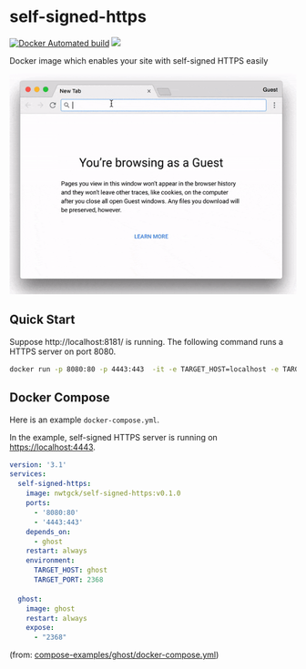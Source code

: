 # self-signed-https
[![Docker Automated build](https://img.shields.io/docker/automated/nwtgck/self-signed-https.svg)](https://hub.docker.com/r/nwtgck/self-signed-https/) [![](https://images.microbadger.com/badges/image/nwtgck/self-signed-https.svg)](https://microbadger.com/images/nwtgck/self-signed-https "Get your own image badge on microbadger.com")

Docker image which enables your site with self-signed HTTPS easily

![Ghost Self-signed HTTPS Docker](demo_images/ghost.gif)

## Quick Start

Suppose http://localhost:8181/ is running. The following command runs a HTTPS server on port 8080.
```bash
docker run -p 8080:80 -p 4443:443  -it -e TARGET_HOST=localhost -e TARGET_PORT=3000 nwtgck/self-signed-https
```

## Docker Compose

Here is an example `docker-compose.yml`.

In the example, self-signed HTTPS server is running on <https://localhost:4443>.

```yaml
version: '3.1'
services:
  self-signed-https:
    image: nwtgck/self-signed-https:v0.1.0
    ports:
      - '8080:80'
      - '4443:443'
    depends_on:
      - ghost
    restart: always
    environment:
      TARGET_HOST: ghost
      TARGET_PORT: 2368

  ghost:
    image: ghost
    restart: always
    expose:
      - "2368"
``` 
(from: [compose-examples/ghost/docker-compose.yml](compose-examples/ghost/docker-compose.yml))